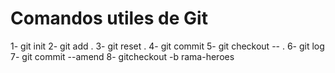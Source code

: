 # Comandos utiles de Git
1- git init
2- git add .
3- git reset .
4- git commit
5- git checkout -- .
6- git log
7- git commit --amend
8- gitcheckout -b rama-heroes

